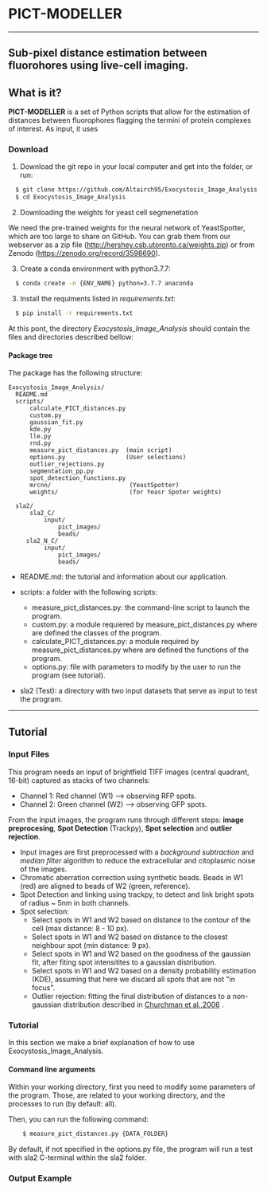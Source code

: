 # PICT-MODELLER
----------
## Sub-pixel distance estimation between fluorohores using live-cell imaging.

What is it?
-----------

**PICT-MODELLER** is a set of Python scripts that allow for the estimation of distances between fluorophores flagging the termini of protein complexes of interest. As input, it uses  


### Download 

1) Download the git repo in your local computer and get into the folder, or run:

```bash
  $ git clone https://github.com/Altairch95/Exocystosis_Image_Analysis
  $ cd Exocystosis_Image_Analysis
 ```
2) Downloading the weights for yeast cell segmenetation

We need the pre-trained weights for the neural network of YeastSpotter, which are too large to share on GitHub. You can grab them from our webserver as a zip file (http://hershey.csb.utoronto.ca/weights.zip) or from Zenodo (https://zenodo.org/record/3598690).

3) Create a conda environment with python3.7.7:

```bash
  $ conda create -n {ENV_NAME} python=3.7.7 anaconda
 ```

3) Install the requiments listed in *requirements.txt*:
```bash
  $ pip install -r requirements.txt
 ```



At this pont, the directory *Exocystosis_Image_Analysis* should contain the files and directories described bellow:

#### Package tree

The package has the following structure:

    Exocystosis_Image_Analysis/
      README.md
      scripts/
          calculate_PICT_distances.py
          custom.py
          gaussian_fit.py
          kde.py
          lle.py
          rnd.py
          measure_pict_distances.py  (main script)
          options.py                 (User selections)
          outlier_rejections.py
          segmentation_pp.py
          spot_detection_functions.py
          mrcnn/                      (YeastSpotter)
          weights/                    (for Yeasr Spoter weights)  
              
      sla2/
          sla2_C/
              input/
                  pict_images/
                  beads/
         sla2_N_C/
              input/
                  pict_images/
                  beads/
          

* README.md: the tutorial and information about our application.
* scripts: a folder with the following scripts:
  - measure_pict_distances.py: the command-line script to launch the program.
  - custom.py: a module requiered by measure_pict_distances.py where are defined the classes of the program.
  - calculate_PICT_distances.py: a module required by measure_pict_distances.py where are defined the functions of the program.
  - options.py: file with parameters to modify by the user to run the program (see tutorial).
  
* sla2 (Test): a directory with two input datasets that serve as input to test the program.

-----

Tutorial
--------

### Input Files

This program needs an input of brightfield TIFF images (central quadrant, 16-bit) captured as stacks of two channels: 
  - Channel 1: Red channel    (W1) --> observing RFP spots.
  - Channel 2: Green channel  (W2) --> observing GFP spots.
  
From the input images, the program runs through different steps: **image preprocesing**, **Spot Detection** (Trackpy), **Spot selection** and **outlier rejection**.

* Input images are first preprocessed with a *background subtraction* and *median filter* algorithm to reduce the extracellular and citoplasmic noise of the images. 
* Chromatic aberration correction using synthetic beads. Beads in W1 (red) are aligned to beads of W2 (green, reference).
* Spot Detection and linking using trackpy, to detect and link bright spots of radius ~ 5nm in both channels.
* Spot selection:
    - Select spots in W1 and W2 based on distance to the contour of the cell (max distance: 8 - 10 px).
    - Select spots in W1 and W2 based on distance to the closest neighbour spot (min distance: 9 px).
    - Select spots in W1 and W2 based on the goodness of the gaussian fit, after fiting spot intensitites to a gaussian distribution.
    - Select spots in W1 and W2 based on a density probability estimation (KDE), assuming that here we discard all spots that are not "in focus".
    - Outlier rejection: fitting the final distribution of distances to a non-gaussian distribution described in [Churchman et al.,2006](https://duckduckgo.com) .


### Tutorial

In this section we make a brief explanation of how to use Exocystosis_Image_Analysis.

#### Command line arguments

Within your working directory, first you need to modify some parameters of the program. Those, 
are related to your working directory, and the processes to run (by default: all). 

Then, you can run the following command:

```bash
    $ measure_pict_distances.py {DATA_FOLDER}
```

By default, if not specified in the options.py file, the program will run a test with 
sla2 C-terminal within the sla2 folder.


### Output Example



